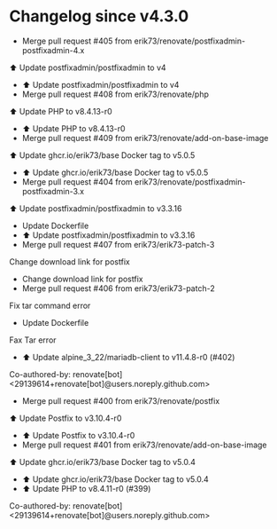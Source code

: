 # Changelog since v4.3.0
- Merge pull request #405 from erik73/renovate/postfixadmin-postfixadmin-4.x

⬆️ Update postfixadmin/postfixadmin to v4 
- ⬆️ Update postfixadmin/postfixadmin to v4 
- Merge pull request #408 from erik73/renovate/php

⬆️ Update PHP to v8.4.13-r0 
- ⬆️ Update PHP to v8.4.13-r0 
- Merge pull request #409 from erik73/renovate/add-on-base-image

⬆️ Update ghcr.io/erik73/base Docker tag to v5.0.5 
- ⬆️ Update ghcr.io/erik73/base Docker tag to v5.0.5 
- Merge pull request #404 from erik73/renovate/postfixadmin-postfixadmin-3.x

⬆️ Update postfixadmin/postfixadmin to v3.3.16 
- Update Dockerfile 
- ⬆️ Update postfixadmin/postfixadmin to v3.3.16 
- Merge pull request #407 from erik73/erik73-patch-3

Change download link for postfix 
- Change download link for postfix 
- Merge pull request #406 from erik73/erik73-patch-2

Fix tar command error 
- Update Dockerfile

Fax Tar error 
- ⬆️ Update alpine_3_22/mariadb-client to v11.4.8-r0 (#402)

Co-authored-by: renovate[bot] <29139614+renovate[bot]@users.noreply.github.com> 
- Merge pull request #400 from erik73/renovate/postfix

⬆️ Update Postfix to v3.10.4-r0 
- ⬆️ Update Postfix to v3.10.4-r0 
- Merge pull request #401 from erik73/renovate/add-on-base-image

⬆️ Update ghcr.io/erik73/base Docker tag to v5.0.4 
- ⬆️ Update ghcr.io/erik73/base Docker tag to v5.0.4 
- ⬆️ Update PHP to v8.4.11-r0 (#399)

Co-authored-by: renovate[bot] <29139614+renovate[bot]@users.noreply.github.com> 

